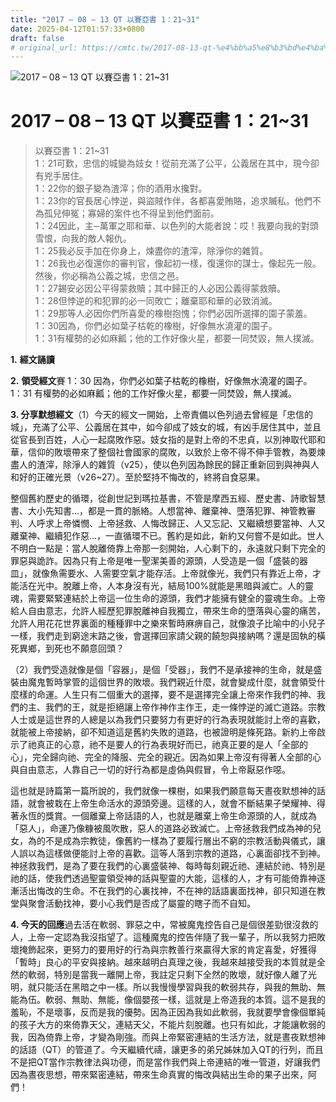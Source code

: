 ```yaml
---
title: "2017 – 08 – 13 QT 以賽亞書 1：21~31"
date: 2025-04-12T01:57:33+0800
draft: false
# original_url: https://cmtc.tw/2017-08-13-qt-%e4%bb%a5%e8%b3%bd%e4%ba%9e%e6%9b%b8-1%ef%bc%9a2131
---
```


![2017 – 08 – 13 QT 以賽亞書 1：21~31](/images/qt.jpg   "2017 – 08 – 13 QT 以賽亞書 1：21~31")

# 2017 – 08 – 13 QT 以賽亞書 1：21~31

> 以賽亞書 1：21~31  
> 1：21可歎，忠信的城變為妓女！從前充滿了公平，公義居在其中，現今卻有兇手居住。  
> 1：22你的銀子變為渣滓；你的酒用水攙對。  
> 1：23你的官長居心悖逆，與盜賊作伴，各都喜愛賄賂，追求贓私。他們不為孤兒伸冤；寡婦的案件也不得呈到他們面前。  
> 1：24因此，主─萬軍之耶和華、以色列的大能者說：哎！我要向我的對頭雪恨，向我的敵人報仇。  
> 1：25我必反手加在你身上，煉盡你的渣滓，除淨你的雜質。  
> 1：26我也必復還你的審判官，像起初一樣，復還你的謀士，像起先一般。然後，你必稱為公義之城，忠信之邑。  
> 1：27錫安必因公平得蒙救贖；其中歸正的人必因公義得蒙救贖。  
> 1：28但悖逆的和犯罪的必一同敗亡；離棄耶和華的必致消滅。  
> 1：29那等人必因你們所喜愛的橡樹抱愧；你們必因所選擇的園子蒙羞。  
> 1：30因為，你們必如葉子枯乾的橡樹，好像無水澆灌的園子。  
> 1：31有權勢的必如麻瓤；他的工作好像火星，都要一同焚毀，無人撲滅。

**1.** **經文誦讀**

**2.** **領受經文**賽 1：30 因為，你們必如葉子枯乾的橡樹，好像無水澆灌的園子。  
1：31 有權勢的必如麻瓤；他的工作好像火星，都要一同焚毀，無人撲滅。

**3. 分享默想經文**（1）今天的經文一開始，上帝責備以色列過去曾經是「忠信的城」，充滿了公平、公義居在其中，如今卻成了妓女的城，有凶手居住其中，並且從官長到百姓，人心一起腐敗作惡。妓女指的是對上帝的不忠貞，以別神取代耶和華，信仰的敗壞帶來了整個社會國家的腐敗，以致於上帝不得不伸手管教，為要煉盡人的渣滓，除淨人的雜質（v25），使以色列因為餘民的歸正重新回到與神與人和好的正確光景（v26~27）。至於堅持不悔改的，終將自食惡果。

整個舊約歷史的循環，從創世記到瑪拉基書，不管是摩西五經、歷史書、詩歌智慧書、大小先知書…，都是一貫的脈絡。人想當神、離棄神、墮落犯罪、神管教審判、人呼求上帝憐憫、上帝拯救、人悔改歸正、人又忘記、又繼續想要當神、人又離棄神、繼續犯作惡…，一直循環不已。舊約是如此，新約又何嘗不是如此。世人不明白一點是：當人脫離倚靠上帝那一刻開始，人心剩下的，永遠就只剩下完全的罪惡與詭詐。因為只有上帝是唯一聖潔美善的源頭，人受造是一個「盛裝的器皿」，就像魚需要水、人需要空氣才能存活。上帝就像光，我們只有靠近上帝，才能活在光中。脫離上帝，人本身沒有光，結局100%就能是黑暗與滅亡。人的靈魂，需要緊緊連結於上帝這一位生命的源頭，我們才能擁有健全的靈魂生命。上帝給人自由意志，允許人經歷犯罪脫離神自我獨立，帶來生命的墮落與心靈的痛苦，允許人用花花世界裏面的種種罪中之樂來暫時麻痹自己，就像浪子比喻中的小兒子一樣，我們走到窮途末路之後，會選擇回家請父親的饒恕與接納嗎？還是固執的橫死異鄉，到死也不願意回頭？

（2）我們受造就像是個「容器」，是個「受器」，我們不是承接神的生命，就是盛裝由魔鬼暫時掌管的這個世界的敗壞。我們親近什麼，就會變成什麼，就會領受什麼樣的命運。人生只有二個重大的選擇，要不是選擇完全讓上帝來作我們的神、我們的主、我們的王，就是拒絕讓上帝作神作主作王，走一條悖逆的滅亡道路。宗教人士或是這世界的人總是以為我們只要努力有更好的行為表現就能討上帝的喜歡，就能被上帝接納，卻不知道這是舊約失敗的道路，也被證明是條死路。新約上帝啟示了祂真正的心意，祂不是要人的行為表現好而已，祂真正要的是人「全部的心」，完全歸向祂、完全的降服、完全的親近。因為如果上帝沒有得著人全部的心與自由意志，人靠自己一切的好行為都是虛偽與假冒，令上帝厭惡作噁。

這也就是詩篇第一篇所說的，我們就像一棵樹，如果我們願意每天晝夜默想神的話語，就會被栽在上帝生命活水的源頭旁邊。這樣的人，就會不斷結果子榮耀神、得著永恆的獎賞。一個離棄上帝話語的人，也就是離棄上帝生命源頭的人，就成為「惡人」，命運乃像糠被風吹散，惡人的道路必致滅亡。上帝拯救我們成為神的兒女，為的不是成為宗教徒，像舊約一樣為了要履行層出不窮的宗教活動與儀式，讓人誤以為這樣做便能討上帝的喜歡。這等人落到宗教的道路，心裏面卻找不到神。神拯救我們，是為了要在我們的心裏盛裝神、每時每刻親近祂、連結於祂、特別是祂的話，使我們透過聖靈領受神的話與聖靈的大能，這樣的人，才有可能倚靠神逐漸活出悔改的生命。不在我們的心裏找神，不在神的話語裏面找神，卻只知道在教堂與聚會活動找神，要小心我們是否成了屬靈的瞎子而不自知。

**4. 今天的回應**過去活在軟弱、罪惡之中，常被魔鬼控告自己是個很差勁很沒救的人，上帝一定認為我沒指望了。這種魔鬼的控告伴隨了我一輩子，所以我努力把敗壞掩飾起來，更努力的要用好的行為與宗教善行來贏得大家的肯定喜愛，好獲得「暫時」良心的平安與接納。越來越明白真理之後，我越來越接受我的本質就是全然的軟弱，特別是當我一離開上帝，我註定只剩下全然的敗壞，就好像人離了光明，就只能活在黑暗之中一樣。所以我慢慢學習與我的軟弱共存，與我的無助、無能為伍。軟弱、無助、無能，像個嬰孩一樣，這就是上帝造我的本質。這不是我的羞恥，不是壞事，反而是我的優勢。因為正因為我如此軟弱，我就要學會像個單純的孩子大方的來倚靠天父，連結天父，不能片刻脫離。也只有如此，才能讓軟弱的我，因為倚靠上帝，才變為剛強。而與上帝緊密連結的生活方法，就是晝夜默想神的話語（QT）的管道了。今天繼續代禱，讓更多的弟兄姊妹加入QT的行列，而且不是把QT當作宗教律法與功德，而是當作我們與上帝連結的唯一管道，好讓我們因為晝夜思想，帶來緊密連結，帶來生命真實的悔改與結出生命的果子出來，阿們！